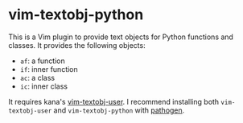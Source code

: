 # vim-textobj-python

This is a Vim plugin to provide text objects for Python functions and classes.  It provides the following objects:

- `af`: a function
- `if`: inner function
- `ac`: a class
- `ic`: inner class

It requires kana's [vim-textobj-user](https://github.com/kana/vim-textobj-user). I recommend installing both `vim-textobj-user` and `vim-textobj-python` with [pathogen](https://github.com/tpope/vim-pathogen).
